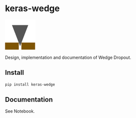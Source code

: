 # keras-wedge
![wedge image](pics/wedge_4_100.png)

Design, implementation and documentation of Wedge Dropout.

## Install

```bash
pip install keras-wedge
```

## Documentation

See Notebook.
